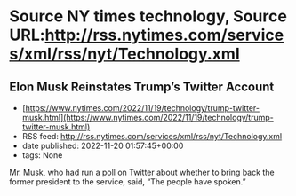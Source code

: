 # Source NY times technology, Source URL:http://rss.nytimes.com/services/xml/rss/nyt/Technology.xml

## Elon Musk Reinstates Trump’s Twitter Account
 - [https://www.nytimes.com/2022/11/19/technology/trump-twitter-musk.html](https://www.nytimes.com/2022/11/19/technology/trump-twitter-musk.html)
 - RSS feed: http://rss.nytimes.com/services/xml/rss/nyt/Technology.xml
 - date published: 2022-11-20 01:57:45+00:00
 - tags: None

Mr. Musk, who had run a poll on Twitter about whether to bring back the former president to the service, said, “The people have spoken.”
